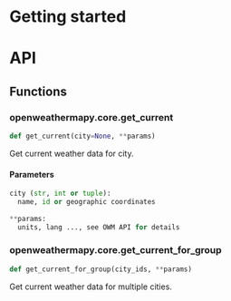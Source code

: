 # Getting started
# API
## Functions
### openweathermapy.core.get_current
```Python
def get_current(city=None, **params)
```
Get current weather data for city.

#### Parameters
```Python
city (str, int or tuple):
  name, id or geographic coordinates
  
**params:
  units, lang ..., see OWM API for details
```
### openweathermapy.core.get_current_for_group
```Python
def get_current_for_group(city_ids, **params)
```
Get current weather data for multiple cities.
